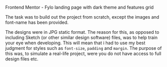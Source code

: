 Frontend Mentor - Fylo landing page with dark theme and features grid

The task was to build out the project from scratch, except the images and font-name has been provided. 

The designs were in JPG static format. The reason for this, as opposed to including Sketch (or other similar design software) files, was to help train your eye when developing. This will mean that i had to use my best judgment for styles such as `font-size`, `padding` and `margin`. The purpose of this was, to simulate a real-life project, were you do not have access to full design files etc.
